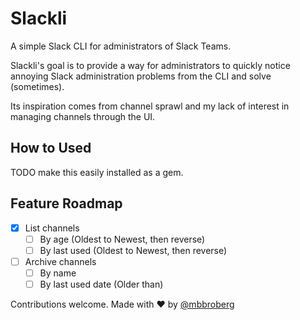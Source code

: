# Slackli
A simple Slack CLI for administrators of Slack Teams. 

Slackli's goal is to provide a way for administrators to quickly notice annoying Slack administration problems from the CLI and solve (sometimes). 

Its inspiration comes from channel sprawl and my lack of interest in managing channels through the UI. 

## How to Used

TODO make this easily installed as a gem.
 
## Feature Roadmap 

- [x] List channels 
  - [ ] By age (Oldest to Newest, then reverse)
  - [ ] By last used (Oldest to Newest, then reverse)
- [ ] Archive channels
  - [ ] By name
  - [ ] By last used date (Older than)
  
Contributions welcome. Made with :heart: by [@mbbroberg](https://mbbroberg.github.io/)